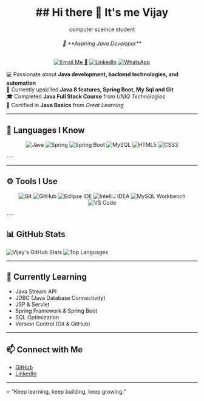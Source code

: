 <div align= "center">
  <h1>## Hi there 👋 It's me Vijay
</h1>

  computer sceince student
  
  <h6>🎯 **Aspiring Java Developer**  </h6>
  
  [![Email Me 📧](https://img.shields.io/badge/Email-D14836?style=flat&logo=gmail&logoColor=white)](mailto:vijaycs1999@gmail.com)
  [![LinkedIn](https://img.shields.io/badge/LinkedIn-0077B5?style=flat&logo=linkedin&logoColor=white)](https://www.linkedin.com/in/vijaysuresh09/)
  [![WhatsApp](https://img.shields.io/badge/WhatsApp-25D366?style=flat&logo=whatsapp&logoColor=white)](https://wa.me/8778055464)

</div>


💻 Passionate about **Java development, backend technologies, and automation**  
🌱 Currently upskilled **Java 8 features, Spring Boot, My Sql and Git**  
🎓 Completed **Java Full Stack Course** from *UNIQ Technologies*  
📜 Certified in **Java Basics** from *Great Learning*  

---

## 🧠 Languages I Know 
<div>
<p align="center">
  <img src="https://img.icons8.com/color/48/java-coffee-cup-logo--v1.png" alt="Java" title="Java"/>
  <img src="https://img.icons8.com/office/48/spring-logo.png" alt="Spring" title="Spring"/>
  <img src="https://img.icons8.com/color/48/spring-logo.png" alt="Spring Boot" title="Spring Boot"/>
  <img src="https://img.icons8.com/ios-filled/50/mysql-logo.png" alt="MySQL" title="MySQL"/>
  <img src="https://img.icons8.com/color/48/html-5.png" alt="HTML5" title="HTML5"/>
  <img src="https://img.icons8.com/color/48/css3.png" alt="CSS3" title="CSS3"/>
</p>
</div>
---

---
## ⚙️ Tools I Use
<div>
<p align="center">
  <img src="https://img.icons8.com/color/48/git.png" alt="Git" title="Git"/>
  <img src="https://img.icons8.com/ios-filled/50/github.png" alt="GitHub" title="GitHub"/>
  <img src="https://img.icons8.com/color/48/eclipse.png" alt="Eclipse IDE" title="Eclipse IDE"/>
  <img src="https://img.icons8.com/color/48/intellij-idea.png" alt="IntelliJ IDEA" title="IntelliJ IDEA"/>
  <img src="https://img.icons8.com/ios-filled/50/mysql-logo.png" alt="MySQL Workbench" title="MySQL Workbench"/>
  <img src="https://img.icons8.com/color/48/visual-studio-code-2019.png" alt="VS Code" title="VS Code"/>
</p>

</div>
---

## 📊 GitHub Stats

![Vijay's GitHub Stats](https://github-readme-stats.vercel.app/api?username=SJ-VIJAY&show_icons=true&theme=tokyonight)
![Top Languages](https://github-readme-stats.vercel.app/api/top-langs/?username=SJ-VIJAY&layout=compact&theme=tokyonight)


---

## 🌱 Currently Learning
- Java Stream API   
- JDBC (Java Database Connectivity)  
- JSP & Servlet  
- Spring Framework & Spring Boot  
- SQL Optimization  
- Version Control (Git & GitHub)  

---

## 📫 Connect with Me
- [GitHub](https://github.com/SJ-VIJAY)
- [LinkedIn](https://www.linkedin.com/in/vijaysuresh09)  


---
⭐ “Keep learning, keep building, keep growing.”
